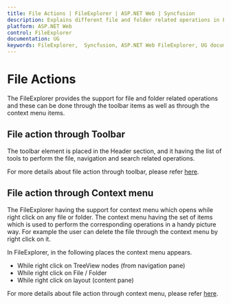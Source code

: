 ```yaml
---
title: File Actions | FileExplorer | ASP.NET Web | Syncfusion
description: Explains different file and folder related operations in FileExplorer control.
platform: ASP.NET Web 
control: FileExplorer
documentation: UG
keywords: FileExplorer,  Syncfusion, ASP.NET Web FileExplorer, UG document, File actions
---
```

# File Actions

The FileExplorer provides the support for file and folder related operations and these can be done through the toolbar items as well as through the context menu items.

## File action through Toolbar

The toolbar element is placed in the Header section, and it having the list of tools to perform the file, navigation and search related operations.

For more details about file action through toolbar, please refer [here](toolbar).

## File action through Context menu

The FileExplorer having the support for context menu which opens while right click on any file or folder. The context menu having the set of items which is used to perform the corresponding operations in a handy picture way. For example the user can delete the file through the context menu by right click on it.

In FileExplorer, in the following places the context menu appears.

* While right click on TreeView nodes (from navigation pane)
* While right click on File / Folder
* While right click on layout (content pane)

For more details about file action through context menu, please refer [here](context-menu).
